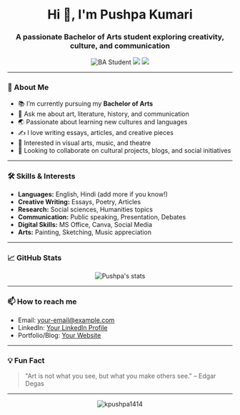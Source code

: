 <h1 align="center">Hi 👋, I'm Pushpa Kumari</h1>
<h3 align="center">A passionate Bachelor of Arts student exploring creativity, culture, and communication</h3>

<p align="center">
  <img src="https://img.shields.io/badge/Student-B.A-blue" alt="BA Student"/>
  <img src="https://img.shields.io/badge/Focus-Humanities-orange"/>
  <img src="https://img.shields.io/badge/Location-India-green"/>
</p>

---

### 🌱 About Me

- 📚 I’m currently pursuing my **Bachelor of Arts**  
- 💬 Ask me about art, literature, history, and communication  
- 🌏 Passionate about learning new cultures and languages  
- ✍️ I love writing essays, articles, and creative pieces  
- 🎨 Interested in visual arts, music, and theatre  
- 🤝 Looking to collaborate on cultural projects, blogs, and social initiatives  

---

### 🛠️ Skills & Interests

- **Languages:** English, Hindi (add more if you know!)
- **Creative Writing:** Essays, Poetry, Articles
- **Research:** Social sciences, Humanities topics
- **Communication:** Public speaking, Presentation, Debates
- **Digital Skills:** MS Office, Canva, Social Media
- **Arts:** Painting, Sketching, Music appreciation

---

### 📈 GitHub Stats

<p align="center">
  <img src="https://github-readme-stats.vercel.app/api?username=kpushpa1414&show_icons=true&theme=radical" alt="Pushpa's stats"/>
</p>

---

### 📫 How to reach me

- Email: your-email@example.com
- LinkedIn: [Your LinkedIn Profile](https://linkedin.com/in/your-profile)
- Portfolio/Blog: [Your Website](https://yourwebsite.com) <!-- Add if you have one -->

---

### 💡 Fun Fact

> "Art is not what you see, but what you make others see." – Edgar Degas

---

<p align="center">
  <img src="https://komarev.com/ghpvc/?username=kpushpa1414&label=Profile%20views&color=0e75b6&style=flat" alt="kpushpa1414" />
</p>
